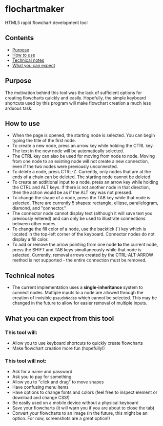 # flochartmaker
HTML5 rapid flowchart development tool

## Contents

 - [Purpose](#purpose)
 - [How to use](#how-to-use)
 - [Technical notes](#technical-notes)
 - [What you can expect](#what-you-can-expect-from-this-tool)

## Purpose
The motivation behind this tool was the lack of sufficient options for creating flowcharts quickly and easily. Hopefully, the simple keyboard shortcuts used by this program will make flowchart creation a much less arduous task.

## How to use

 - When the page is opened, the starting node is selected. You can begin typing the title of the first node.
 - To create a new node, press an arrow key while holding the CTRL key. The text in the new node will be automatically selected.
 - The CTRL key can also be used for moving from node to node. Moving from one node to an existing node will not create a new connection, even if the two nodes were previously unconnected.
 - To delete a node, press CTRL-Z. Currently, only nodes that are at the ends of a chain can be deleted. The starting node cannot be deleted.
 - To create an additional input to a node, press an arrow key while holding the CTRL and ALT keys. If there is not another node in that direction, then the action would be as if the ALT key was not pressed.
 - To change the shape of a node, press the TAB key while that node is selected. There are currently 5 shapes: rectangle, ellipse, parallelogram, diamond, and "connector." 
 - The connector node cannot display text (although it will save text you previously entered) and can only be used to illustrate connections between other nodes.
 - To change the fill color of a node, use the backtick (\`) key which is located in the top-left corner of the keyboard. Connector nodes do not display a fill color.
 - To add or remove the arrow pointing from one node __to__ the current node, press the SHIFT and TAB keys simultaneously while that node is selected. Currently, removal arrows created by the CTRL-ALT-ARROW method is not supported - the entire connection must be removed.
 
 ## Technical notes
  - The current implementation uses a __single-inheritance__ system to connect nodes. Multiple inputs to a node are allowed through the creation of invisible `pseudoNodes` which cannot be selected. This may be changed in the future to allow for easier removal of multiple inputs.

## What you can expect from this tool

### This tool will:
 - Allow you to use keyboard shortcuts to quickly create flowcharts
 - Make flowchart creation more fun (hopefully!)

### This tool will not:
 - Ask for a name and password
 - Ask you to pay for something
 - Allow you to "click and drag" to move shapes
 - Have confusing menu items
 - Have options to change fonts and colors (feel free to inspect element or download and change CSS!)
 - Be easily used on a mobile device without a physical keyboard
 - Save your flowcharts (it will warn you if you are about to close the tab)
 - Convert your flowcharts to an image (in the future, this might be an option. For now, screenshots are a great option!)